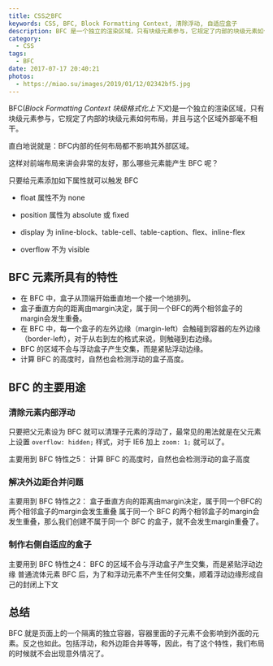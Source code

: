 ```yaml
---
title: CSS之BFC
keywords: CSS, BFC, Block Formatting Context, 清除浮动, 自适应盒子
description: BFC 是一个独立的渲染区域，只有块级元素参与，它规定了内部的块级元素如何布局，并且与这个区域外部毫不相干。BFC内部的任何布局都不影响其外部区域。
category:
  - CSS
tags:
  - BFC
date: 2017-07-17 20:40:21
photos:
  - https://miao.su/images/2019/01/12/02342bf5.jpg
---
```


BFC(*Block Formatting Context 块级格式化上下文*)是一个独立的渲染区域，只有块级元素参与，它规定了内部的块级元素如何布局，并且与这个区域外部毫不相干。

直白地说就是：BFC内部的任何布局都不影响其外部区域。

<!-- more -->

这样对前端布局来讲会非常的友好，那么哪些元素能产生 BFC 呢？

只要给元素添加如下属性就可以触发 BFC

- float 属性不为 none

- position 属性为 absolute 或 fixed

- display 为 inline-block、table-cell、table-caption、flex、inline-flex

- overflow 不为 visible


## BFC 元素所具有的特性

- 在 BFC 中，盒子从顶端开始垂直地一个接一个地排列。
- 盒子垂直方向的距离由margin决定，属于同一个BFC的两个相邻盒子的margin会发生重叠。
- 在 BFC 中，每一个盒子的左外边缘（margin-left）会触碰到容器的左外边缘（border-left），对于从右到左的格式来说，则触碰到右边缘。
- BFC 的区域不会与浮动盒子产生交集，而是紧贴浮动边缘。
- 计算 BFC 的高度时，自然也会检测浮动的盒子高度。

## BFC 的主要用途

### 清除元素内部浮动

只要把父元素设为 BFC 就可以清理子元素的浮动了，最常见的用法就是在父元素上设置 `overflow: hidden;` 样式，对于 IE6 加上 `zoom: 1;` 就可以了。

主要用到 BFC 特性之5：
计算 BFC 的高度时，自然也会检测浮动的盒子高度

### 解决外边距合并问题

主要用到 BFC 特性之2：
盒子垂直方向的距离由margin决定，属于同一个BFC的两个相邻盒子的margin会发生重叠
属于同一个 BFC 的两个相邻盒子的margin会发生重叠，那么我们创建不属于同一个 BFC 的盒子，就不会发生margin重叠了。

### 制作右侧自适应的盒子

主要用到 BFC 特性之4：
BFC 的区域不会与浮动盒子产生交集，而是紧贴浮动边缘
普通流体元素 BFC 后，为了和浮动元素不产生任何交集，顺着浮动边缘形成自己的封闭上下文

## 总结

BFC 就是页面上的一个隔离的独立容器，容器里面的子元素不会影响到外面的元素。反之也如此。包括浮动，和外边距合并等等，因此，有了这个特性，我们布局的时候就不会出现意外情况了。
